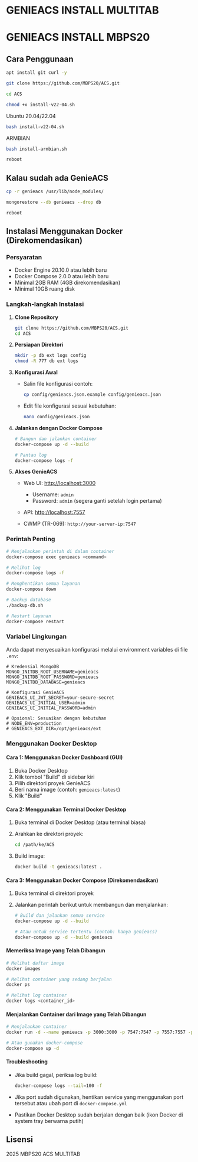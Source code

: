 # GENIEACS INSTALL MULTITAB

# GENIEACS INSTALL MBPS20

## Cara Penggunaan

```bash
apt install git curl -y
```

```bash
git clone https://github.com/MBPS20/ACS.git
```

```bash
cd ACS
```

```bash
chmod +x install-v22-04.sh
```

Ubuntu 20.04/22.04

```bash
bash install-v22-04.sh
```

ARMBIAN

```bash
bash install-armbian.sh
```

```bash
reboot
```

## Kalau sudah ada GenieACS

```bash
cp -r genieacs /usr/lib/node_modules/
```

```bash
mongorestore --db genieacs --drop db
```

```bash
reboot
```

## Instalasi Menggunakan Docker (Direkomendasikan)

### Persyaratan

* Docker Engine 20.10.0 atau lebih baru
* Docker Compose 2.0.0 atau lebih baru
* Minimal 2GB RAM (4GB direkomendasikan)
* Minimal 10GB ruang disk

### Langkah-langkah Instalasi

1. **Clone Repository**

   ```bash
   git clone https://github.com/MBPS20/ACS.git
   cd ACS
   ```

2. **Persiapan Direktori**

   ```bash
   mkdir -p db ext logs config
   chmod -R 777 db ext logs
   ```

3. **Konfigurasi Awal**

   * Salin file konfigurasi contoh:

     ```bash
     cp config/genieacs.json.example config/genieacs.json
     ```
   * Edit file konfigurasi sesuai kebutuhan:

     ```bash
     nano config/genieacs.json
     ```

4. **Jalankan dengan Docker Compose**

   ```bash
   # Bangun dan jalankan container
   docker-compose up -d --build

   # Pantau log
   docker-compose logs -f
   ```

5. **Akses GenieACS**

   * Web UI: [http://localhost:3000](http://localhost:3000)

     * Username: `admin`
     * Password: `admin` (segera ganti setelah login pertama)
   * API: [http://localhost:7557](http://localhost:7557)
   * CWMP (TR-069): `http://your-server-ip:7547`

### Perintah Penting

```bash
# Menjalankan perintah di dalam container
docker-compose exec genieacs <command>

# Melihat log
docker-compose logs -f

# Menghentikan semua layanan
docker-compose down

# Backup database
./backup-db.sh

# Restart layanan
docker-compose restart
```

### Variabel Lingkungan

Anda dapat menyesuaikan konfigurasi melalui environment variables di file `.env`:

```env
# Kredensial MongoDB
MONGO_INITDB_ROOT_USERNAME=genieacs
MONGO_INITDB_ROOT_PASSWORD=genieacs
MONGO_INITDB_DATABASE=genieacs

# Konfigurasi GenieACS
GENIEACS_UI_JWT_SECRET=your-secure-secret
GENIEACS_UI_INITIAL_USER=admin
GENIEACS_UI_INITIAL_PASSWORD=admin

# Opsional: Sesuaikan dengan kebutuhan
# NODE_ENV=production
# GENIEACS_EXT_DIR=/opt/genieacs/ext
```

### Menggunakan Docker Desktop

#### Cara 1: Menggunakan Docker Dashboard (GUI)

1. Buka Docker Desktop
2. Klik tombol "Build" di sidebar kiri
3. Pilih direktori proyek GenieACS
4. Beri nama image (contoh: `genieacs:latest`)
5. Klik "Build"

#### Cara 2: Menggunakan Terminal Docker Desktop

1. Buka terminal di Docker Desktop (atau terminal biasa)
2. Arahkan ke direktori proyek:

   ```bash
   cd /path/ke/ACS
   ```
3. Build image:

   ```bash
   docker build -t genieacs:latest .
   ```

#### Cara 3: Menggunakan Docker Compose (Direkomendasikan)

1. Buka terminal di direktori proyek
2. Jalankan perintah berikut untuk membangun dan menjalankan:

   ```bash
   # Build dan jalankan semua service
   docker-compose up -d --build

   # Atau untuk service tertentu (contoh: hanya genieacs)
   docker-compose up -d --build genieacs
   ```

#### Memeriksa Image yang Telah Dibangun

```bash
# Melihat daftar image
docker images

# Melihat container yang sedang berjalan
docker ps

# Melihat log container
docker logs <container_id>
```

#### Menjalankan Container dari Image yang Telah Dibangun

```bash
# Menjalankan container
docker run -d --name genieacs -p 3000:3000 -p 7547:7547 -p 7557:7557 -p 7567:7567 genieacs:latest

# Atau gunakan docker-compose
docker-compose up -d
```

#### Troubleshooting

* Jika build gagal, periksa log build:

  ```bash
  docker-compose logs --tail=100 -f
  ```
* Jika port sudah digunakan, hentikan service yang menggunakan port tersebut atau ubah port di `docker-compose.yml`
* Pastikan Docker Desktop sudah berjalan dengan baik (ikon Docker di system tray berwarna putih)

## Lisensi

2025 MBPS20 ACS MULTITAB







